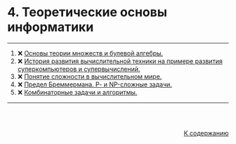 #

<div id="readme-top">
  <h1> 4. Теоретические основы информатики </h1>
</div>

<hr/>
<ol>
  <li>❌ <a href="#1"> Основы теории множеств и булевой алгебры. </a></li>
  <li>❌ <a href="#2"> История развития вычислительной техники на примере развития суперкомпьютеров и супервычислений. </a></li>
  <li>❌ <a href="#3"> Понятие сложности в вычислительном мире. </a></li>
  <li>❌ <a href="#4"> Предел Бреммермана. Р- и NP-сложные задачи. </a></li>
  <li>❌ <a href="#5"> Комбинаторные задачи и алгоритмы. </a></li>
</ol>
<hr/>
<br />

##

<p align="right"><a href="#readme-top">К содержанию</a></p>
